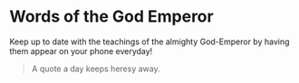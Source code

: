 # Words of the God Emperor

Keep up to date with the teachings of the almighty God-Emperor by having them appear on your phone everyday!

> A quote a day keeps heresy away.
